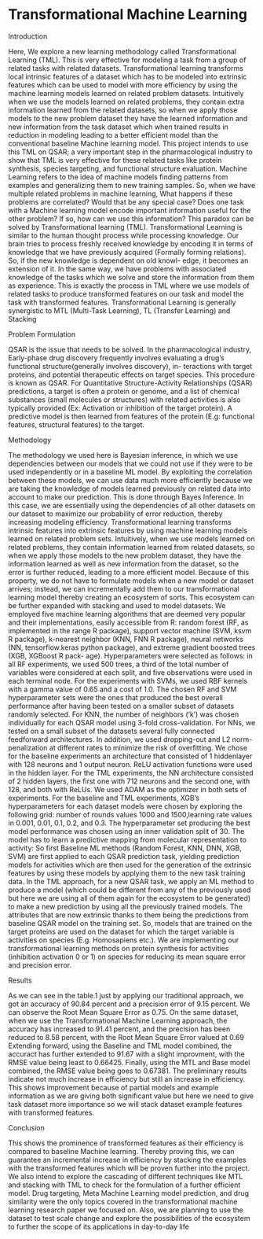 # Transformational Machine Learning

Introduction

Here, We explore a new learning methodology called Transformational Learning (TML). This is very effective for modeling a task from a group of related tasks with related datasets. Transformational
learning transforms local intrinsic features of a dataset which has to be modeled into extrinsic features which can be used to model with more efficiency by using the machine learning models learned on
related problem datasets. Intuitively when we use the models learned on related problems, they contain extra information learned from the related datasets, so when we apply those models to the
new problem dataset they have the learned information and new information from the task dataset which when trained results in reduction in modeling leading to a better efficient model than the
conventional baseline Machine learning model. This project intends to use this TML on QSAR; a very important step in the pharmacological industry to show that TML is very effective for these related
tasks like protein synthesis, species targeting, and functional structure evaluation.
Machine Learning refers to the idea of machine models finding patterns from examples and generalizing them to new training samples. So, when we have multiple related problems in machine learning,
What happens if these problems are correlated? Would that be any special case? Does one task with a Machine learning model encode important information useful for the other problem? If so, how can 
we use this information? This paradox can be solved by Transformational learning (TML). Transformational Learning is similar to the human thought process while processing knowledge. Our brain tries to process freshly received knowledge by encoding it in terms of knowledge that we have previously acquired (Formally forming relations). So, if the new knowledge is dependent on old knowl-
edge, it becomes an extension of it. In the same way, we have problems with associated knowledge of the tasks which we solve and store the information from them as experience. This is exactly the
process in TML where we use models of related tasks to produce transformed features on our task and model the task with transformed features.
Transformational Learning is generally synergistic to MTL (Multi-Task Learning), TL (Transfer Learning) and Stacking

Problem Formulation

 QSAR is the issue that needs to be solved. In the pharmacological industry, Early-phase drug discovery frequently involves evaluating a drug’s functional structure(generally involves discovery), in-
teractions with target proteins, and potential therapeutic effects on target species. This procedure is known as QSAR. For Quantitative Structure-Activity Relationships (QSAR) predictions, a target is often a protein
or genome, and a list of chemical substances (small molecules or structures) with related activities is also typically provided (Ex: Activation or inhibition of the target protein). A predictive model is then
learned from features of the protein (E.g: functional features, structural features) to the target. 

Methodology

The methodology we used here is Bayesian inference, in which we use dependencies between our models that we could not use if they were to be used independently or in a baseline ML model. By exploiting
the correlation between these models, we can use data much more efficiently because we are taking the knowledge of models learned previously on related data into account to make our prediction. This
is done through Bayes Inference. In this case, we are essentially using the dependencies of all other datasets on our dataset to maximize our probability of error reduction, thereby increasing modeling efficiency. Transformational learning
transforms intrinsic features into extrinsic features by using machine learning models learned on related problem sets. Intuitively, when we use models learned on related problems, they contain information
learned from related datasets, so when we apply those models to the new problem dataset, they have the information learned as well as new information from the dataset, so the error is further reduced,
leading to a more efficient model. Because of this property, we do not have to formulate models when a new model or dataset arrives; instead, we can incrementally add them to our transformational learning
model thereby creating an ecosystem of sorts. This ecosystem can be further expanded with stacking and used to model datasets.
We employed five machine learning algorithms that are deemed very popular and their implementations, easily accessible from R: random forest (RF, as implemented in the range R package), support vector machine (SVM, ksvm R package), k-nearest neighbor (KNN, FNN R package), neural networks
(NN, tensorflow.keras python package), and extreme gradient boosted trees (XGB, XGBoost R pack-
age).
Hyperparameters were selected as follows: in all RF experiments, we used 500 trees, a third of the total number of variables were considered at each split, and five observations were used in each terminal
node. For the experiments with SVMs, we used RBF kernels with a gamma value of 0.65 and a cost of 1.0. The chosen RF and SVM hyperparameter sets were the ones that produced the best overall
performance after having been tested on a smaller subset of datasets randomly selected. For KNN, the number of neighbors (‘k’) was chosen individually for each QSAR model using 3-fold cross-validation.
For NNs, we tested on a small subset of the datasets several fully connected feedforward architectures. In addition, we used dropping-out and L2 norm-penalization at different rates to minimize the
risk of overfitting. We chose for the baseline experiments an architecture that consisted of 1 hiddenlayer with 128 neurons and 1 output neuron. ReLU activation functions were used in the hidden layer.
For the TML experiments, the NN architecture consisted of 2 hidden layers, the first one with 712 neurons and the second one, with 128, and both with ReLUs. We used ADAM as the optimizer in
both sets of experiments. For the baseline and TML experiments, XGB’s hyperparameters for each dataset models were chosen by exploring the following grid: number of rounds values 1000 and 1500,learning rate values in 0.001,
0.01, 0.1, 0.2, and 0.3. The hyperparameter set producing the best model performance was chosen using an inner validation split of 30. The model has to learn a predictive mapping from molecular
representation to activity: So first Baseline ML methods (Random Forest, KNN, DNN, XGB, SVM) are first applied to each QSAR prediction task, yielding prediction models for activities which are then
used for the generation of the extrinsic features by using these models by applying them to the new task training data. In the TML approach, for a new QSAR task, we apply an ML method to produce a model (which
could be different from any of the previously used but here we are using all of them again for the ecosystem to be generated) to make a new prediction by using all the previously trained models. The
attributes that are now extrinsic thanks to them being the predictions from baseline QSAR model on the training set. So, models that are trained on the target proteins are used on the dataset for
which the target variable is activities on species (E.g. Homosapiens etc.). We are implementing our transformational learning methods on protein synthesis for activities (inhibition activation 0 or 1) on
species for reducing its mean square error and precision error.

Results

As we can see in the table.1 just by applying our traditional approach, we got an accuracy of 90.84 percent and a precision error of 9.15 percent. We can observe the Root Mean Square Error as 0.75.
On the same dataset, when we use the Transformational Machine Learning approach, the accuracy has increased to 91.41 percent, and the precision has been reduced to 8.58 percent, with the Root Mean
Square Error valued at 0.69 
Extending forward, using the Baseline and TML model combined, the accuract has further extended to 91.67 with a slight improvment, with the RMSE value being least to 0.66425.
Finally, using the MTL and Base model combined, the RMSE value being goes to 0.67381.
The preliminary results indicate not much increase in efficiency but still an increase in efficiency. This shows improvement because of partial models and example information as we are giving both
significant value but here we need to give task dataset more importance so we will stack dataset example features with transformed features.

Conclusion

This shows the prominence of transformed features as their efficiency is compared to baseline Machine
learning. Thereby proving this, we can guarantee an incremental increase in efficiency by stacking the
examples with the transformed features which will be proven further into the project. We also intend
to explore the cascading of different techniques like MTL and stacking with TML to check for the
formulation of a further efficient model. Drug targeting, Meta Machine Learning model prediction,
and drug similarity were the only topics covered in the transformational machine learning research
paper we focused on. Also, we are planning to use the dataset to test scale change and explore the
possibilities of the ecosystem to further the scope of its applications in day-to-day life
